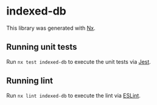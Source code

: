 # indexed-db

This library was generated with [Nx](https://nx.dev).

## Running unit tests

Run `nx test indexed-db` to execute the unit tests via [Jest](https://jestjs.io).

## Running lint

Run `nx lint indexed-db` to execute the lint via [ESLint](https://eslint.org/).
